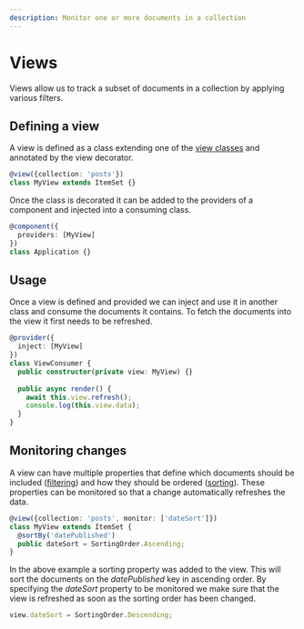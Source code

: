 ```yaml
---
description: Monitor one or more documents in a collection
---
```


# Views

Views allow us to track a subset of documents in a collection by applying various filters.

## Defining a view

A view is defined as a class extending one of the [view classes](view-classes.md) and annotated by the view decorator.

```typescript
@view({collection: 'posts'})
class MyView extends ItemSet {}
```

Once the class is decorated it can be added to the providers of a component and injected into a consuming class.

```typescript
@component({
  providers: [MyView]
})
class Application {}
```

## Usage

Once a view is defined and provided we can inject and use it in another class and consume the documents it contains. To fetch the documents into the view it first needs to be refreshed.

```typescript
@provider({
  inject: [MyView]
})
class ViewConsumer {
  public constructor(private view: MyView) {}
  
  public async render() {
    await this.view.refresh();
    console.log(this.view.data);
  }
}
```

## Monitoring changes

A view can have multiple properties that define which documents should be included \([filtering](filtering.md)\) and how they should be ordered \([sorting](sorting.md)\). These properties can be monitored so that a change automatically refreshes the data.

```typescript
@view({collection: 'posts', monitor: ['dateSort']})
class MyView extends ItemSet {
  @sortBy('datePublished')
  public dateSort = SortingOrder.Ascending;
}
```

In the above example a sorting property was added to the view. This will sort the documents on the _datePublished_ key in ascending order. By specifying the _dateSort_ property to be monitored we make sure that the view is refreshed as soon as the sorting order has been changed.

```typescript
view.dateSort = SortingOrder.Descending;
```



